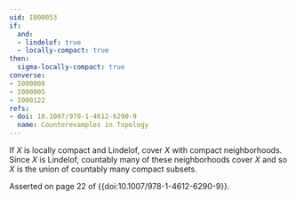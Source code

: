 ```yaml
---
uid: I000053
if:
  and:
  - lindelof: true
  - locally-compact: true
then:
  sigma-locally-compact: true
converse:
- I000008
- I000005
- I000122
refs:
- doi: 10.1007/978-1-4612-6290-9
  name: Counterexamples in Topology
---
```

If $X$ is locally compact and Lindelof, cover $X$ with compact neighborhoods. Since $X$ is Lindelof, countably many of these neighborhoods cover $X$ and so $X$ is the union of countably many compact subsets.

Asserted on page 22 of {{doi:10.1007/978-1-4612-6290-9}}.
